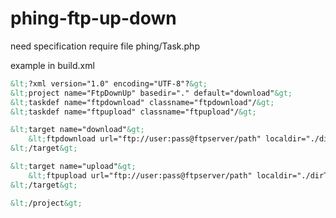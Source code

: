 phing-ftp-up-down
=================
need specification require file phing/Task.php

example in build.xml

```xml
&lt;?xml version="1.0" encoding="UTF-8"?&gt;
&lt;project name="FtpDownUp" basedir="." default="download"&gt;
&lt;taskdef name="ftpdownload" classname="ftpdownload"/&gt;
&lt;taskdef name="ftpupload" classname="ftpupload"/&gt;

&lt;target name="download"&gt;
    &lt;ftpdownload url="ftp://user:pass@ftpserver/path" localdir="./dirToCopy" /&gt;
&lt;/target&gt;

&lt;target name="upload"&gt;
    &lt;ftpupload url="ftp://user:pass@ftpserver/path" localdir="./dirToCopy" /&gt;
&lt;/target&gt;

&lt;/project&gt;
```